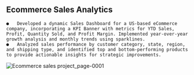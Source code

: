 ## Ecommerce Sales Analytics  
    ●	Developed a dynamic Sales Dashboard for a US-based eCommerce company, incorporating a KPI Banner with metrics for YTD Sales, Profit, Quantity Sold, and Profit Margin. Implemented year-over-year growth analysis and monthly trends using sparklines. 
    ●	Analyzed sales performance by customer category, state, region, and shipping type, and identified top and bottom-performing products to provide actionable insights for strategic improvements.

![Ecommerce sales project_page-0001](https://github.com/user-attachments/assets/130ac31f-9f62-42c5-a578-eb256f3ece83)
